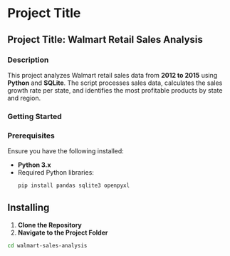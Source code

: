 # Project Title
## Project Title: Walmart Retail Sales Analysis
### **Description**
This project analyzes Walmart retail sales data from **2012 to 2015** using **Python** and **SQLite**. The script processes sales data, calculates the sales growth rate per state, and identifies the most profitable products by state and region.  
### **Getting Started**
### **Prerequisites**  
Ensure you have the following installed:  
- **Python 3.x**  
- Required Python libraries:  
  ```bash
  pip install pandas sqlite3 openpyxl
  ```
## Installing
 1. **Clone the Repository**
 2. **Navigate to the Project Folder**
```sh
cd walmart-sales-analysis

